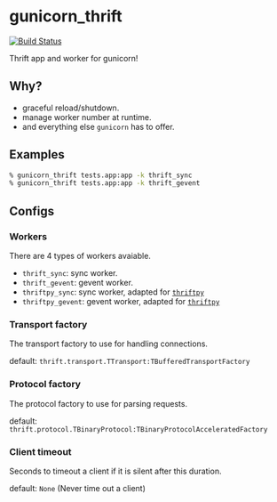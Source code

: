 gunicorn_thrift
===============

[![Build Status](https://travis-ci.org/eleme/gunicorn_thrift.svg?branch=master)](https://travis-ci.org/eleme/gunicorn_thrift)

Thrift app and worker for gunicorn!

## Why?

* graceful reload/shutdown.
* manage worker number at runtime.
* and everything else `gunicorn` has to offer.

## Examples

```bash
% gunicorn_thrift tests.app:app -k thrift_sync
% gunicorn_thrift tests.app:app -k thrift_gevent
```

## Configs

### Workers

There are 4 types of workers avaiable.

* `thrift_sync`: sync worker.
* `thrift_gevent`: gevent worker.
* `thriftpy_sync`: sync worker, adapted for [`thriftpy`](https://github.com/eleme/thriftpy)
* `thriftpy_gevent`: gevent worker, adapted for [`thriftpy`](https://github.com/eleme/thriftpy)

### Transport factory

The transport factory to use for handling connections.

default: `thrift.transport.TTransport:TBufferedTransportFactory`


### Protocol factory

The protocol factory to use for parsing requests.

default: `thrift.protocol.TBinaryProtocol:TBinaryProtocolAcceleratedFactory`

### Client timeout

Seconds to timeout a client if it is silent after this duration.

default: `None` (Never time out a client)
